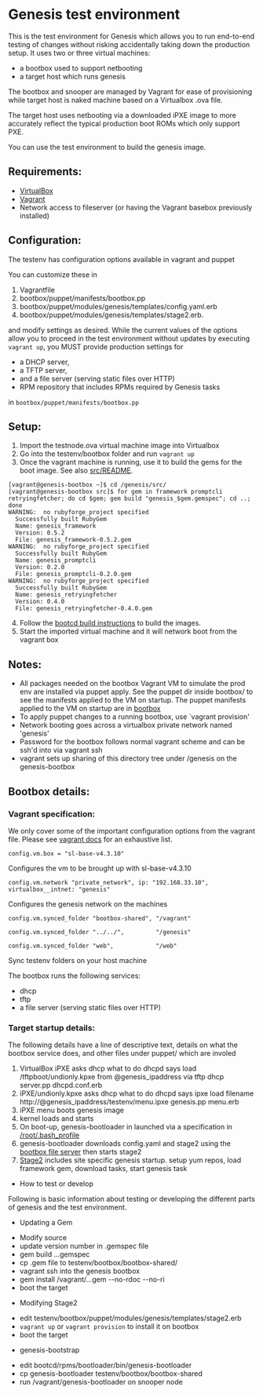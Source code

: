 # Genesis test environment

This is the test environment for Genesis which allows you to run
end-to-end testing of changes without risking accidentally taking down
the production setup. It uses two or three virtual machines:

* a bootbox used to support netbooting
* a target host which runs genesis

The bootbox and snooper are managed by Vagrant for ease of
provisioning while target host is naked machine based on a Virtualbox
.ova file.

The target host uses netbooting via a downloaded iPXE image to more
accurately reflect the typical production boot ROMs which only support
PXE.

You can use the test environment to build the genesis image.

## Requirements:

* [VirtualBox](https://www.virtualbox.org/wiki/Downloads)
* [Vagrant](https://www.vagrantup.com/downloads.html)
* Network access to fileserver (or having the Vagrant basebox previously installed)

## Configuration:

The testenv has configuration options available in vagrant and puppet

You can customize these in

1. Vagrantfile
2. bootbox/puppet/manifests/bootbox.pp
3. bootbox/puppet/modules/genesis/templates/config.yaml.erb
4. bootbox/puppet/modules/genesis/templates/stage2.erb.

and modify settings as desired. While the current values of the options
allow you to proceed in the test environment without updates by executing
```vagrant up```, you MUST provide production settings for

* a DHCP server,
* a TFTP server,
* and a file server (serving static files over HTTP)
* RPM repository that includes RPMs required by Genesis tasks

in ```bootbox/puppet/manifests/bootbox.pp```

## Setup:

1. Import the testnode.ova virtual machine image into Virtualbox
2. Go into the testenv/bootbox folder and run ```vagrant up```
3. Once the vagrant machine is running, use it to build the gems for the boot
   image. See also
   [src/README](https://github.com/tumblr/genesis/blob/master/src/README.md).
```
[vagrant@genesis-bootbox ~]$ cd /genesis/src/
[vagrant@genesis-bootbox src]$ for gem in framework promptcli retryingfetcher; do cd $gem; gem build "genesis_$gem.gemspec"; cd ..; done
WARNING:  no rubyforge_project specified
  Successfully built RubyGem
  Name: genesis_framework
  Version: 0.5.2
  File: genesis_framework-0.5.2.gem
WARNING:  no rubyforge_project specified
  Successfully built RubyGem
  Name: genesis_promptcli
  Version: 0.2.0
  File: genesis_promptcli-0.2.0.gem
WARNING:  no rubyforge_project specified
  Successfully built RubyGem
  Name: genesis_retryingfetcher
  Version: 0.4.0
  File: genesis_retryingfetcher-0.4.0.gem
```
4. Follow the [bootcd build
   instructions](https://github.com/tumblr/genesis/blob/master/bootcd/README.md)
   to build the images.
5. Start the imported virtual machine and it will network boot from the vagrant box

## Notes:

* All packages needed on the bootbox Vagrant VM to simulate the prod env are installed via puppet apply. See the puppet dir inside bootbox/ to see the manifests applied to the VM on startup. The puppet manifests applied to the VM on startup are in [bootbox](https://github.com/tumblr/genesis/tree/master/testenv/bootbox)
* To apply puppet changes to a running bootbox, use `vagrant provision'
* Network booting goes across a virtualbox private network named 'genesis'
* Password for the bootbox follows normal vagrant scheme and can be ssh'd into via vagrant ssh
* vagrant sets up sharing of this directory tree under /genesis on the genesis-bootbox

## Bootbox details:

### Vagrant specification:

We only cover some of the important configuration options from the vagrant file. Please see [vagrant docs](https://docs.vagrantup.com/v2/vagrantfile/) for an exhaustive list.

`config.vm.box = "sl-base-v4.3.10"`

Configures the vm to be brought up with sl-base-v4.3.10

`config.vm.network "private_network", ip: "192.168.33.10", virtualbox__intnet: "genesis" `

Configures the genesis network on the machines

`config.vm.synced_folder "bootbox-shared", "/vagrant"`

`config.vm.synced_folder "../../",         "/genesis"`

`config.vm.synced_folder "web",            "/web"`

Sync testenv folders on your host machine

The bootbox runs the following services:
* dhcp
* tftp
* a file server (serving static files over HTTP)

### Target startup details:

The following details have a line of descriptive text, details on what the bootbox service does, and other files under puppet/ which are involed

1. VirtualBox iPXE asks dhcp what to do
    dhcpd says load /tftpboot/undionly.kpxe from @genesis_ipaddress via tftp
    dhcp server.pp dhcpd.conf.erb
2. iPXE/undionly.kpxe asks dhcp what to do
    dhcpd says ipxe load filename http://@genesis_ipaddress/testenv/menu.ipxe
    genesis.pp menu.erb
3. iPXE menu boots genesis image
4. kernel loads and starts
5. On boot-up, genesis-bootloader in launched via a specification in [/root/.bash_profile](https://github.com/tumblr/genesis/blob/master/bootcd/rpms/genesis_scripts/src/root-bash_profile)
5. genesis-bootloader downloads config.yaml and stage2 using the [bootbox file server](https://github.com/tumblr/genesis/blob/master/testenv/bootbox/web/genesis.rb) then starts stage2
6. [Stage2](https://github.com/tumblr/genesis/blob/master/testenv/bootbox/puppet/modules/genesis/templates/stage2.erb.sample) includes site specific genesis startup.  setup yum repos, load framework gem, download tasks, start genesis task

* How to test or develop

Following is basic information about testing or developing the different parts of genesis and the test environment.

* Updating a Gem
 - Modify source
 - update version number in .gemspec file
 - gem build ...gemspec
 - cp .gem file to testenv/bootbox/bootbox-shared/
 - vagrant ssh into the genesis bootbox
 - gem install /vagrant/...gem --no-rdoc --no-ri
 - boot the target

* Modifying Stage2
 - edit testenv/bootbox/puppet/modules/genesis/templates/stage2.erb
 - ```vagrant up``` or ```vagrant provision``` to install it on bootbox
 - boot the target

* genesis-bootstrap
 - edit bootcd/rpms/bootloader/bin/genesis-bootloader
 - cp genesis-bootloader testenv/bootbox/bootbox-shared
 - run /vagrant/genesis-bootloader on snooper node
